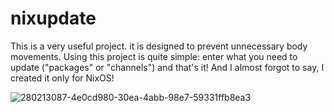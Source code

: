 # nixupdate

This is a very useful project. it is designed to prevent unnecessary body movements.
Using this project is quite simple: enter what you need to update ("packages" or "channels") and that's it!
And I almost forgot to say, I created it only for NixOS!

![280213087-4e0cd980-30ea-4abb-98e7-59331ffb8ea3](https://github.com/winrarick1/nixupdate/assets/149394457/80e6f307-5685-4116-93d5-cbb6e6cc5bf3)
